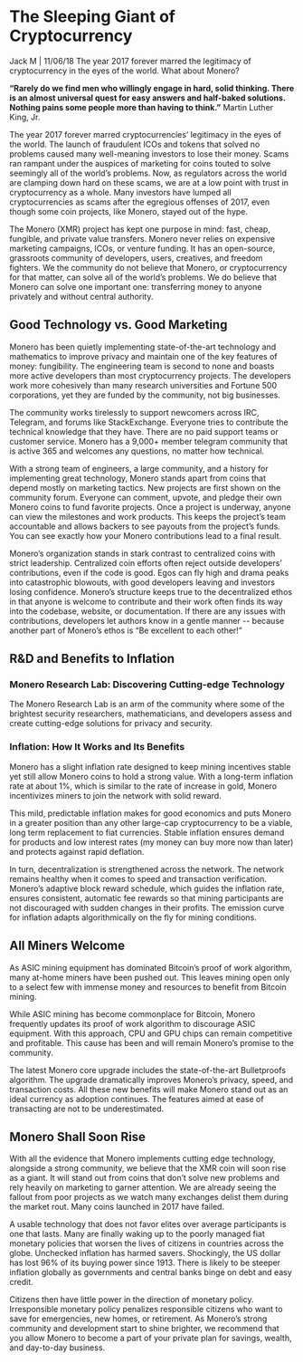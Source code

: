 # The Sleeping Giant of Cryptocurrency

Jack M | 11/06/18 The year 2017 forever marred the legitimacy of cryptocurrency in the eyes of the world. What about Monero?

**“Rarely do we find men who willingly engage in hard, solid thinking. There is an almost universal quest for easy answers and half-baked solutions. Nothing pains some people more than having to think.”**
Martin Luther King, Jr.

The year 2017 forever marred cryptocurrencies’ legitimacy in the eyes of the world. The launch of fraudulent ICOs and tokens that solved no problems caused many well-meaning investors to lose their money. Scams ran rampant under the auspices of marketing for coins touted to solve seemingly all of the world’s problems. Now, as regulators across the world are clamping down hard on these scams, we are at a low point with trust in cryptocurrency as a whole. Many investors have lumped all cryptocurrencies as scams after the egregious offenses of 2017, even though some coin projects, like Monero, stayed out of the hype.

The Monero (XMR) project has kept one purpose in mind: fast, cheap, fungible, and private value transfers. Monero never relies on expensive marketing campaigns, ICOs, or venture funding. It has an open-source, grassroots community of developers, users, creatives, and freedom fighters. We the community do not believe that Monero, or cryptocurrency for that matter, can solve all of the world’s problems. We do believe that Monero can solve one important one: transferring money to anyone privately and without central authority.

## Good Technology vs. Good Marketing

Monero has been quietly implementing state-of-the-art technology and mathematics to improve privacy and maintain one of the key features of money: fungibility. The engineering team is second to none and boasts more active developers than most cryptocurrency projects. The developers work more cohesively than many research universities and Fortune 500 corporations, yet they are funded by the community, not big businesses.

The community works tirelessly to support newcomers across IRC, Telegram, and forums like StackExchange. Everyone tries to contribute the technical knowledge that they have. There are no paid support teams or customer service. Monero has a 9,000+ member telegram community that is active 365 and welcomes any questions, no matter how technical.

With a strong team of engineers, a large community, and a history for implementing great technology, Monero stands apart from coins that depend mostly on marketing tactics. New projects are first shown on the community forum. Everyone can comment, upvote, and pledge their own Monero coins to fund favorite projects. Once a project is underway, anyone can view the milestones and work products. This keeps the project’s team accountable and allows backers to see payouts from the project’s funds. You can see exactly how your Monero contributions lead to a final result.

Monero’s organization stands in stark contrast to centralized coins with strict leadership. Centralized coin efforts often reject outside developers’ contributions, even if the code is good. Egos can fly high and drama peaks into catastrophic blowouts, with good developers leaving and investors losing confidence. Monero’s structure keeps true to the decentralized ethos in that anyone is welcome to contribute and their work often finds its way into the codebase, website, or documentation. If there are any issues with contributions, developers let authors know in a gentle manner -- because another part of Monero’s ethos is “Be excellent to each other!”

## R&D and Benefits to Inflation

### Monero Research Lab: Discovering Cutting-edge Technology

The Monero Research Lab is an arm of the community where some of the brightest security researchers, mathematicians, and developers assess and create cutting-edge solutions for privacy and security.

### Inflation: How It Works and Its Benefits

Monero has a slight inflation rate designed to keep mining incentives stable yet still allow Monero coins to hold a strong value. With a long-term inflation rate at about 1%, which is similar to the rate of increase in gold, Monero incentivizes miners to join the network with solid reward.

This mild, predictable inflation makes for good economics and puts Monero in a greater position than any other large-cap cryptocurrency to be a viable, long term replacement to fiat currencies. Stable inflation ensures demand for products and low interest rates (my money can buy more now than later) and protects against rapid deflation.

In turn, decentralization is strengthened across the network. The network remains healthy when it comes to speed and transaction verification. Monero’s adaptive block reward schedule, which guides the inflation rate, ensures consistent, automatic fee rewards so that mining participants are not discouraged with sudden changes in their profits. The emission curve for inflation adapts algorithmically on the fly for mining conditions.

## All Miners Welcome

As ASIC mining equipment has dominated Bitcoin’s proof of work algorithm, many at-home miners have been pushed out. This leaves mining open only to a select few with immense money and resources to benefit from Bitcoin mining.

While ASIC mining has become commonplace for Bitcoin, Monero frequently updates its proof of work algorithm to discourage ASIC equipment. With this approach, CPU and GPU chips can remain competitive and profitable. This cause has been and will remain Monero’s promise to the community.

The latest Monero core upgrade includes the state-of-the-art Bulletproofs algorithm. The upgrade dramatically improves Monero’s privacy, speed, and transaction costs. All these new benefits will make Monero stand out as an ideal currency as adoption continues. The features aimed at ease of transacting are not to be underestimated.

## Monero Shall Soon Rise

With all the evidence that Monero implements cutting edge technology, alongside a strong community, we believe that the XMR coin will soon rise as a giant. It will stand out from coins that don’t solve new problems and rely heavily on marketing to garner attention. We are already seeing the fallout from poor projects as we watch many exchanges delist them during the market rout. Many coins launched in 2017 have failed.

A usable technology that does not favor elites over average participants is one that lasts. Many are finally waking up to the poorly managed fiat monetary policies that worsen the lives of citizens in countries across the globe. Unchecked inflation has harmed savers. Shockingly, the US dollar has lost 96% of its buying power since 1913. There is likely to be steeper inflation globally as governments and central banks binge on debt and easy credit.

Citizens then have little power in the direction of monetary policy. Irresponsible monetary policy penalizes responsible citizens who want to save for emergencies, new homes, or retirement. As Monero’s strong community and development start to shine brighter, we recommend that you allow Monero to become a part of your private plan for savings, wealth, and day-to-day business.
